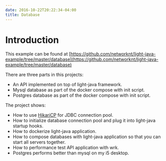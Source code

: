 ```yaml
---
date: 2016-10-22T20:22:34-04:00
title: Database
---
```


# Introduction

This example can be found at [https://github.com/networknt/light-java-example/tree/master/database](https://github.com/networknt/light-java-example/tree/master/database)

There are three parts in this projects:

* An API implemented on top of light-java framework.
* Mysql database as part of the docker compose with init script.
* Postgres database as part of the docker compose with init script.

The project shows:

* How to use [HikariCP](https://github.com/brettwooldridge/HikariCP) for JDBC connection pool.
* How to initialize database connection pool and plug it into light-java startup hooks.
* How to dockerize light-java application.
* How to compose databases with light-java application so that you can start all servers together.
* How to performance test API application with wrk.
* Postgres performs better than mysql on my i5 desktop.

